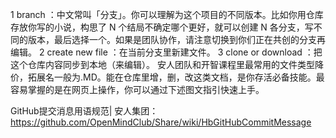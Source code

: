 1 branch ：中文常叫「分支」。你可以理解为这个项目的不同版本。比如你用仓库存放你写的小说，构思了 N 个结局不确定哪个更好，就可以创建 N 各分支，写不同的版本，最后选择一个。如果是团队协作，请注意切换到你们正在共创的分支再编辑。
2 create new file ：在当前分支里新建文件。
3 clone or download ：把这个仓库内容同步到本地（来编辑）。
安人团队和开智课程里最常用的文件类型降价，拓展名一般为.MD。能在仓库里增，删，改这类文档，是你存活必备技能。最容易掌握的是在网页上操作，你可以通过下述图文指引快速上手。


GitHub提交消息用语规范| 安人集团：https://github.com/OpenMindClub/Share/wiki/HbGitHubCommitMessage


